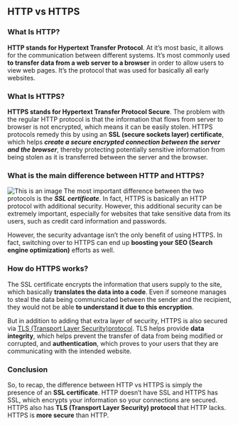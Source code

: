 ## HTTP vs HTTPS

### What Is HTTP?
**HTTP stands for Hypertext Transfer Protocol**. At it’s most basic, it allows for the communication between different systems. It’s most commonly used **to transfer data from a web server to a browser** in order to allow users to view web pages. It’s the protocol that was used for basically all early websites.

### What Is HTTPS?
**HTTPS stands for Hypertext Transfer Protocol Secure**. The problem with the regular HTTP protocol is that the information that flows from server to browser is not encrypted, which means it can be easily stolen. HTTPS protocols remedy this by using an **SSL (secure sockets layer) certificate**, which helps ***create a secure encrypted connection between the server and the browser***, thereby protecting potentially sensitive information from being stolen as it is transferred between the server and the browser.

### What is the main difference between HTTP and HTTPS?
![This is an image](https://seopressor.com/wp-content/uploads/2017/07/Difference-Between-HTTP-and-HTTPS.png)
The most important difference between the two protocols is the ***SSL certificate***. In fact, HTTPS is basically an HTTP protocol with additional security. However, this additional security can be extremely important, especially for websites that take sensitive data from its users, such as credit card information and passwords.

However, the security advantage isn’t the only benefit of using HTTPS. In fact, switching over to HTTPS can end up **boosting your SEO (Search engine optimization)** efforts as well.

### How do HTTPS works?
The SSL certificate encrypts the information that users supply to the site, which basically **translates the data into a code**. Even if someone manages to steal the data being communicated between the sender and the recipient, they would not be able **to understand it due to this encryption**.

But in addition to adding that extra layer of security, HTTPS is also secured via [TLS (Transport Layer Security)protocol](https://www.globalsign.com/en/blog/ssl-vs-tls-difference/). TLS helps provide **data integrity**, which helps prevent the transfer of data from being modified or corrupted, and **authentication**, which proves to your users that they are communicating with the intended website.

### Conclusion
So, to recap, the difference between HTTP vs HTTPS is simply the presence of an **SSL certificate**. HTTP doesn’t have SSL and HTTPS has SSL, which encrypts your information so your connections are secured. HTTPS also has **TLS (Transport Layer Security) protocol** that HTTP lacks. HTTPS is **more secure** than HTTP.